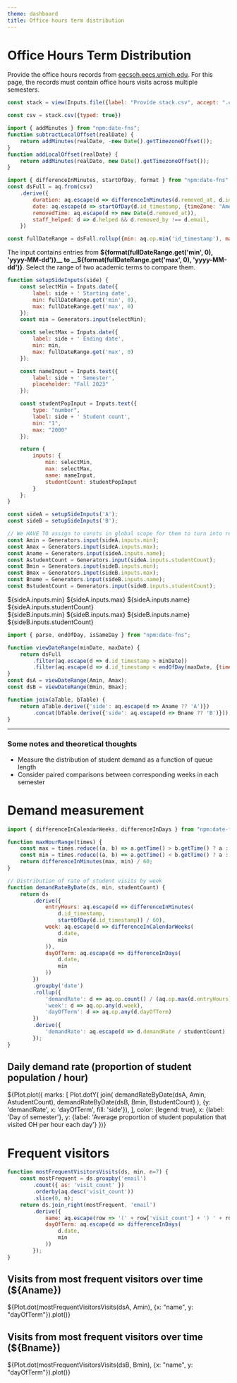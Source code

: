 ```yaml
---
theme: dashboard
title: Office hours term distribution
---
```


# Office Hours Term Distribution

Provide the office hours records from [eecsoh.eecs.umich.edu](https://eecsoh.eecs.umich.edu).
For this page, the records must contain office hours visits across multiple semesters.

```js
const stack = view(Inputs.file({label: "Provide stack.csv", accept: ".csv", required: true}))
```
```js
const csv = stack.csv({typed: true})
```
```js
import { addMinutes } from "npm:date-fns";
function subtractLocalOffset(realDate) {
    return addMinutes(realDate, -new Date().getTimezoneOffset());
}
function addLocalOffset(realDate) {
    return addMinutes(realDate, new Date().getTimezoneOffset());
}
```
```js
import { differenceInMinutes, startOfDay, format } from "npm:date-fns";
const dsFull = aq.from(csv)
    .derive({
        duration: aq.escape(d => differenceInMinutes(d.removed_at, d.id_timestamp)),
        date: aq.escape(d => startOfDay(d.id_timestamp, {timeZone: "America/Detroit"})),
        removedTime: aq.escape(d => new Date(d.removed_at)),
        staff_helped: d => d.helped && d.removed_by !== d.email,
    })
```
```js
const fullDateRange = dsFull.rollup({min: aq.op.min('id_timestamp'), max: aq.op.max('id_timestamp')});
```

The input contains entries from __${format(fullDateRange.get('min', 0), 'yyyy-MM-dd')}__ to __${format(fullDateRange.get('max', 0), 'yyyy-MM-dd')}__. Select the range of two academic terms to compare them.

```js
function setupSideInputs(side) {
    const selectMin = Inputs.date({
        label: side + ' Starting date',
        min: fullDateRange.get('min', 0),
        max: fullDateRange.get('max', 0)
    });
    const min = Generators.input(selectMin);

    const selectMax = Inputs.date({
        label: side + ' Ending date',
        min: min,
        max: fullDateRange.get('max', 0)
    });

    const nameInput = Inputs.text({
        label: side + ' Semester',
        placeholder: "Fall 2023"
    });

    const studentPopInput = Inputs.text({
        type: "number",
        label: side + ' Student count',
        min: "1",
        max: "2000"
    });

    return {
        inputs: {
            min: selectMin,
            max: selectMax,
            name: nameInput,
            studentCount: studentPopInput
        }
    };
}

const sideA = setupSideInputs('A');
const sideB = setupSideInputs('B');

// We HAVE TO assign to consts in global scope for them to turn into reactive variables from AsyncGenerator
const Amin = Generators.input(sideA.inputs.min);
const Amax = Generators.input(sideA.inputs.max);
const Aname = Generators.input(sideA.inputs.name);
const AstudentCount = Generators.input(sideA.inputs.studentCount);
const Bmin = Generators.input(sideB.inputs.min);
const Bmax = Generators.input(sideB.inputs.max);
const Bname = Generators.input(sideB.inputs.name);
const BstudentCount = Generators.input(sideB.inputs.studentCount);

```

<div class="grid grid-cols-2">
    <div>
        ${sideA.inputs.min}
        ${sideA.inputs.max}
        ${sideA.inputs.name}
        ${sideA.inputs.studentCount}
    </div>
    <div>
        ${sideB.inputs.min}
        ${sideB.inputs.max}
        ${sideB.inputs.name}
        ${sideB.inputs.studentCount}
    </div>
</div>

```js
import { parse, endOfDay, isSameDay } from "npm:date-fns";

function viewDateRange(minDate, maxDate) {
    return dsFull
        .filter(aq.escape(d => d.id_timestamp > minDate))
        .filter(aq.escape(d => d.id_timestamp < endOfDay(maxDate, {timeZone: "America/Detroit"})));
}
const dsA = viewDateRange(Amin, Amax);
const dsB = viewDateRange(Bmin, Bmax);

function join(aTable, bTable) {
    return aTable.derive({'side': aq.escape(d => Aname ?? 'A')})
        .concat(bTable.derive({'side': aq.escape(d => Bname ?? 'B')}));
}
```
---

### Some notes and theoretical thoughts

- Measure the distribution of student demand as a function of queue length
- Consider paired comparisons between corresponding weeks in each semester

# Demand measurement

```js
import { differenceInCalendarWeeks, differenceInDays } from "npm:date-fns";

function maxHourRange(times) {
    const max = times.reduce((a, b) => a.getTime() > b.getTime() ? a : b);
    const min = times.reduce((a, b) => a.getTime() < b.getTime() ? a : b);
    return differenceInMinutes(max, min) / 60;
}

// Distribution of rate of student visits by week
function demandRateByDate(ds, min, studentCount) {
    return ds
        .derive({
            entryHours: aq.escape(d => differenceInMinutes(
                d.id_timestamp,
                startOfDay(d.id_timestamp)) / 60),
            week: aq.escape(d => differenceInCalendarWeeks(
                d.date,
                min
            )),
            dayOfTerm: aq.escape(d => differenceInDays(
                d.date,
                min
            ))
        })
        .groupby('date')
        .rollup({
            'demandRate': d => aq.op.count() / (aq.op.max(d.entryHours) - aq.op.min(d.entryHours)),
            'week': d => aq.op.any(d.week),
            'dayOfTerm': d => aq.op.any(d.dayOfTerm)
        })
        .derive({
            'demandRate': aq.escape(d => d.demandRate / studentCount)
        });
}
```

<div class="card">
    <h2>Daily demand rate (proportion of student population / hour)</h2>
    ${Plot.plot({
        marks: [
            Plot.dotY(
                join(
                    demandRateByDate(dsA, Amin, AstudentCount),
                    demandRateByDate(dsB, Bmin, BstudentCount)
            ), {y: 'demandRate', x: 'dayOfTerm', fill: 'side'}),
        ],
        color: {legend: true},
        x: {label: 'Day of semester'},
        y: {label: 'Average proportion of student population that visited OH per hour each day'}
    })}
</div>

# Frequent visitors

```js
function mostFrequentVisitorsVisits(ds, min, n=7) {
    const mostFrequent = ds.groupby('email')
        .count({ as: 'visit_count' })
        .orderby(aq.desc('visit_count'))
        .slice(0, n);
    return ds.join_right(mostFrequent, 'email')
        .derive({
            name: aq.escape(row => '(' + row['visit_count'] + ') ' + row['email'].split('@')[0]),
            dayOfTerm: aq.escape(d => differenceInDays(
                d.date,
                min
            ))
        });
}
```

<div class="grid">
    <div class="card">
        <h2>Visits from most frequent visitors over time (${Aname})</h2>
        ${Plot.dot(mostFrequentVisitorsVisits(dsA, Amin), {x: "name", y: "dayOfTerm"}).plot()}
    </div>
    <div class="card">
        <h2>Visits from most frequent visitors over time (${Bname})</h2>
        ${Plot.dot(mostFrequentVisitorsVisits(dsB, Bmin), {x: "name", y: "dayOfTerm"}).plot()}
    </div>
</div>
